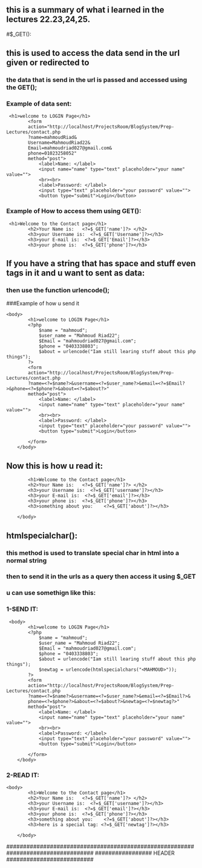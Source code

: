 ## this is a summary of what i learned in the lectures 22.23,24,25.

#$_GET():

## this is used to access the data send in the url given or redirected to
### the data that is send in the url is passed and accessed using the GET();

### Example of data sent:
```
 <h1>welcome to LOGIN Page</h1>
        <form
        action="http://localhost/ProjectsRoom/BlogSystem/Prep-Lectures/contact.php
        ?name=mahmoudRiad&
        Username=MahmoudRiad22&
        Email=mahmoudriad027@gmail.com&
        phone=01023258052" 
        method="post">
            <label>Name: </label>
            <input name="name" type="text" placeholder="your name" value="">
            <br><br>
            <label>Password: </label>
            <input type="text" placeholder="your password" value="">
            <button type="submit">Login</button>
```

### Example of How to access them using GET():
```
 <h1>Welcome to the Contact page</h1>
        <h2>Your Name is:   <?=$_GET['name']?> </h2>
        <h3>your Username is:  <?=$_GET['Username']?></h3>
        <h3>your E-mail is:  <?=$_GET['Email']?></h3>
        <h3>your phone is:  <?=$_GET['phone']?></h3>
```
## If you have a string that has space and stuff even tags in it and u want to sent as data:
### then use the function urlencode();
###Example of how u send it
```
<body>
        <h1>welcome to LOGIN Page</h1>
        <?php
            $name = "mahmoud";
            $user_name = "Mahmoud Riad22";
            $Email = "mahmoudriad027@gmail.com";
            $phone = "0403338803";
            $about = urlencode("Iam still learing stuff about this php things");
        ?>
        <form
        action="http://localhost/ProjectsRoom/BlogSystem/Prep-Lectures/contact.php
        ?name=<?=$name?>&username=<?=$user_name?>&email=<?=$Email?>&phone=<?=$phone?>&about=<?=$about?>" 
        method="post">
            <label>Name: </label>
            <input name="name" type="text" placeholder="your name" value="">
            <br><br>
            <label>Password: </label>
            <input type="text" placeholder="your password" value="">
            <button type="submit">Login</button>

        </form>
    </body>
```

## Now this is how u read it:
```<body>
        <h1>Welcome to the Contact page</h1>
        <h2>Your Name is:   <?=$_GET['name']?> </h2>
        <h3>your Username is:  <?=$_GET['username']?></h3>
        <h3>your E-mail is:  <?=$_GET['email']?></h3>
        <h3>your phone is:  <?=$_GET['phone']?></h3>
        <h3>something about you:    <?=$_GET['about']?></h3>

    </body>
```

## htmlspecialchar():
### this method is used to translate special char in html into a normal string
### then to send it in the urls as a query then access it using $_GET
### u can use somethign like this:
### 1-SEND IT:
```
 <body>
        <h1>welcome to LOGIN Page</h1>
        <?php
            $name = "mahmoud";
            $user_name = "Mahmoud Riad22";
            $Email = "mahmoudriad027@gmail.com";
            $phone = "0403338803";
            $about = urlencode("Iam still learing stuff about this php things");
            $newtag = urlencode(htmlspecialchars("<MAHMOUD>"));
        ?>
        <form
        action="http://localhost/ProjectsRoom/BlogSystem/Prep-Lectures/contact.php
        ?name=<?=$name?>&username=<?=$user_name?>&email=<?=$Email?>&
        phone=<?=$phone?>&about=<?=$about?>&newtag=<?=$newtag?>" 
        method="post">
            <label>Name: </label>
            <input name="name" type="text" placeholder="your name" value="">
            <br><br>
            <label>Password: </label>
            <input type="text" placeholder="your password" value="">
            <button type="submit">Login</button>

        </form>
    </body>
```

### 2-READ IT:
```
<body>
        <h1>Welcome to the Contact page</h1>
        <h2>Your Name is:   <?=$_GET['name']?> </h2>
        <h3>your Username is:  <?=$_GET['username']?></h3>
        <h3>your E-mail is:  <?=$_GET['email']?></h3>
        <h3>your phone is:  <?=$_GET['phone']?></h3>
        <h3>something about you:    <?=$_GET['about']?></h3>
        <h3>here is a special tag: <?=$_GET['newtag']?></h3>

    </body>
```
##################################################################################
################# HEADER ##########################


